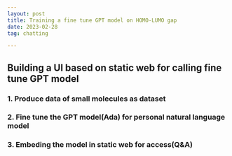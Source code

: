 ```yaml
---
layout: post
title: Training a fine tune GPT model on HOMO-LUMO gap
date: 2023-02-28
tag: chatting

---
```

## Building a UI based on static web for calling fine tune GPT model

### 1. Produce data of small molecules as dataset
### 2. Fine tune the GPT model(Ada) for personal natural language model
### 3. Embeding the model in static web for access(Q&A)
